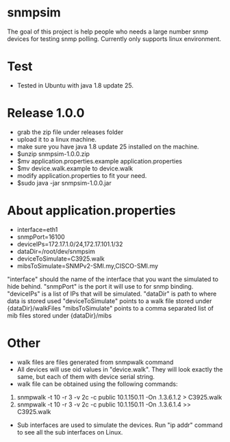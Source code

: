 # snmpsim
The goal of this project is help people who needs a large number snmp devices for testing snmp polling. 
Currently only supports linux environment.

# Test
- Tested in Ubuntu with java 1.8 update 25. 

# Release 1.0.0
- grab the zip file under releases folder
- upload it to a linux machine.
- make sure you have java 1.8 update 25 installed on the machine.
- $unzip snmpsim-1.0.0.zip
- $mv application.properties.example application.properties
- $mv device.walk.example to device.walk
- modify application.properties to fit your need. 
- $sudo java -jar snmpsim-1.0.0.jar

# About application.properties
- interface=eth1
- snmpPort=16100
- deviceIPs=172.17.1.0/24,172.17.101.1/32
- dataDir=/root/dev/snmpsim
- deviceToSimulate=C3925.walk
- mibsToSimulate=SNMPv2-SMI.my,CISCO-SMI.my

"interface" should the name of the interface that you want the simulated to hide behind.
"snmpPort" is the port it will use to for snmp binding.
"deviceIPs" is a list of IPs that will be simulated. 
"dataDir" is path to where data is stored used
"deviceToSimulate" points to a walk file stored under {dataDir}/walkFiles
"mibsToSimulate" points to a comma separated list of mib files stored under {dataDir}/mibs

# Other
- walk files are files generated from snmpwalk command
- All devices will use oid values in "device.walk". They will look exactly the same, but each of them with 
  device serial string.
- walk file can be obtained using the following commands:
1) snmpwalk -t 10 -r 3 -v 2c -c public 10.1.150.11 -On .1.3.6.1.2 > C3925.walk
2) snmpwalk -t 10 -r 3 -v 2c -c public 10.1.150.11 -On .1.3.6.1.4 >> C3925.walk

- Sub interfaces are used to simulate the devices. Run "ip addr" command to see all the sub interfaces on Linux.
